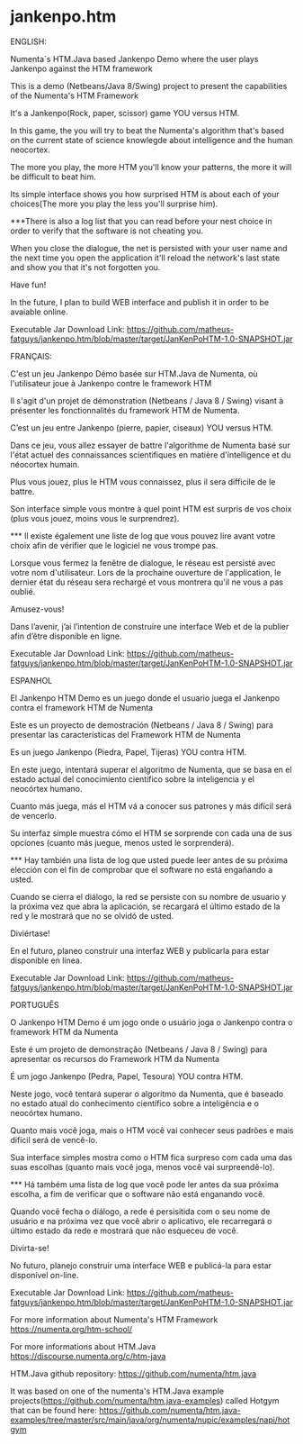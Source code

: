 # jankenpo.htm

ENGLISH:

Numenta´s HTM.Java based Jankenpo Demo where the user plays Jankenpo against the HTM framework

This is a demo (Netbeans/Java 8/Swing) project to present the capabilities of the Numenta's HTM Framework 


It's a Jankenpo(Rock, paper, scissor) game YOU versus HTM.

In this game, the you will try to beat the Numenta's algorithm that's based on the current state of science knowlegde about intelligence and the human neocortex.

The more you play, the more HTM you'll know your patterns, the more it will be difficult to beat him.

Its simple interface shows you how surprised HTM is about each of your choices(The more you play the less you'll surprise him).

***There is also a log list that you can read before your nest choice in order to verify that the software is not cheating you.

When you close the dialogue, the net is persisted with your user name and the next time you open the application it'll reload the network's last state and show you that it's not forgotten you.

Have fun!

In the future, I plan to build WEB interface and publish it in order to be avaiable online.

Executable Jar Download Link: https://github.com/matheus-fatguys/jankenpo.htm/blob/master/target/JanKenPoHTM-1.0-SNAPSHOT.jar


FRANÇAIS:

C'est un jeu Jankenpo Démo basée sur HTM.Java de Numenta, où l'utilisateur joue à Jankenpo contre le framework HTM

Il s'agit d'un projet de démonstration (Netbeans / Java 8 / Swing) visant à présenter les fonctionnalités du framework HTM de Numenta.


C’est un jeu entre Jankenpo (pierre, papier, ciseaux) YOU versus HTM.

Dans ce jeu, vous allez essayer de battre l'algorithme de Numenta basé sur l'état actuel des connaissances scientifiques en matière d'intelligence et du néocortex humain.

Plus vous jouez, plus le HTM vous connaissez, plus il sera difficile de le battre.

Son interface simple vous montre à quel point HTM est surpris de vos choix (plus vous jouez, moins vous le surprendrez).

*** Il existe également une liste de log que vous pouvez lire avant votre choix afin de vérifier que le logiciel ne vous trompe pas.

Lorsque vous fermez la fenêtre de dialogue, le réseau est persisté avec votre nom d'utilisateur. Lors de la prochaine ouverture de l'application, le dernier état du réseau sera rechargé et vous montrera qu'il ne vous a pas oublié.

Amusez-vous!

Dans l’avenir, j’ai l’intention de construire une interface Web et de la publier afin d’être disponible en ligne.

Executable Jar Download Link: https://github.com/matheus-fatguys/jankenpo.htm/blob/master/target/JanKenPoHTM-1.0-SNAPSHOT.jar


ESPANHOL

El Jankenpo HTM Demo es un juego donde el usuario juega el Jankenpo contra el framework HTM de Numenta

Este es un proyecto de demostración (Netbeans / Java 8 / Swing) para presentar las características del Framework HTM de Numenta


Es un juego Jankenpo (Piedra, Papel, Tijeras) YOU contra HTM.

En este juego, intentará superar el algoritmo de Numenta, que se basa en el estado actual del conocimiento científico sobre la inteligencia y el neocórtex humano.

Cuanto más juega, más el HTM vá a conocer sus patrones y más difícil será de vencerlo.

Su interfaz simple muestra cómo el HTM se sorprende con cada una de sus opciones (cuanto más juegue, menos usted le sorprenderá).

*** Hay también una lista de log que usted puede leer antes de su próxima elección con el fin de comprobar que el software no está engañando a usted.

Cuando se cierra el diálogo, la red se persiste con su nombre de usuario y la próxima vez que abra la aplicación, se recargará el último estado de la red y le mostrará que no se olvidó de usted.

Diviértase!

En el futuro, planeo construir una interfaz WEB y publicarla para estar disponible en línea.

Executable Jar Download Link: https://github.com/matheus-fatguys/jankenpo.htm/blob/master/target/JanKenPoHTM-1.0-SNAPSHOT.jar

PORTUGUÊS

O Jankenpo HTM Demo é um jogo onde o usuário joga o Jankenpo contra o framework HTM da Numenta

Este é um projeto de demonstração (Netbeans / Java 8 / Swing) para apresentar os recursos do Framework HTM da Numenta


É um jogo Jankenpo (Pedra, Papel, Tesoura) YOU contra HTM.

Neste jogo, você tentará superar o algoritmo da Numenta, que é baseado no estado atual do conhecimento científico sobre a inteligência e o neocórtex humano.

Quanto mais você joga, mais o HTM você vai conhecer seus padrões e mais difícil será de vencê-lo.

Sua interface simples mostra como o HTM fica surpreso com cada uma das suas escolhas (quanto mais você joga, menos você vai surpreendê-lo).

*** Há também uma lista de log que você pode ler antes da sua próxima escolha, a fim de verificar que o software não está enganando você.

Quando você fecha o diálogo, a rede é persisitida com o seu nome de usuário e na próxima vez que você abrir o aplicativo, ele recarregará o último estado da rede e mostrará que não esqueceu de você.

Divirta-se!

No futuro, planejo construir uma interface WEB e publicá-la para estar disponível on-line.

Executable Jar Download Link: https://github.com/matheus-fatguys/jankenpo.htm/blob/master/target/JanKenPoHTM-1.0-SNAPSHOT.jar



For more information about Numenta's HTM Framework https://numenta.org/htm-school/

For more informations about HTM.Java https://discourse.numenta.org/c/htm-java

HTM.Java github repository: https://github.com/numenta/htm.java

It was based on one of the numenta's HTM.Java example projects(https://github.com/numenta/htm.java-examples) called Hotgym that can be found here: https://github.com/numenta/htm.java-examples/tree/master/src/main/java/org/numenta/nupic/examples/napi/hotgym 